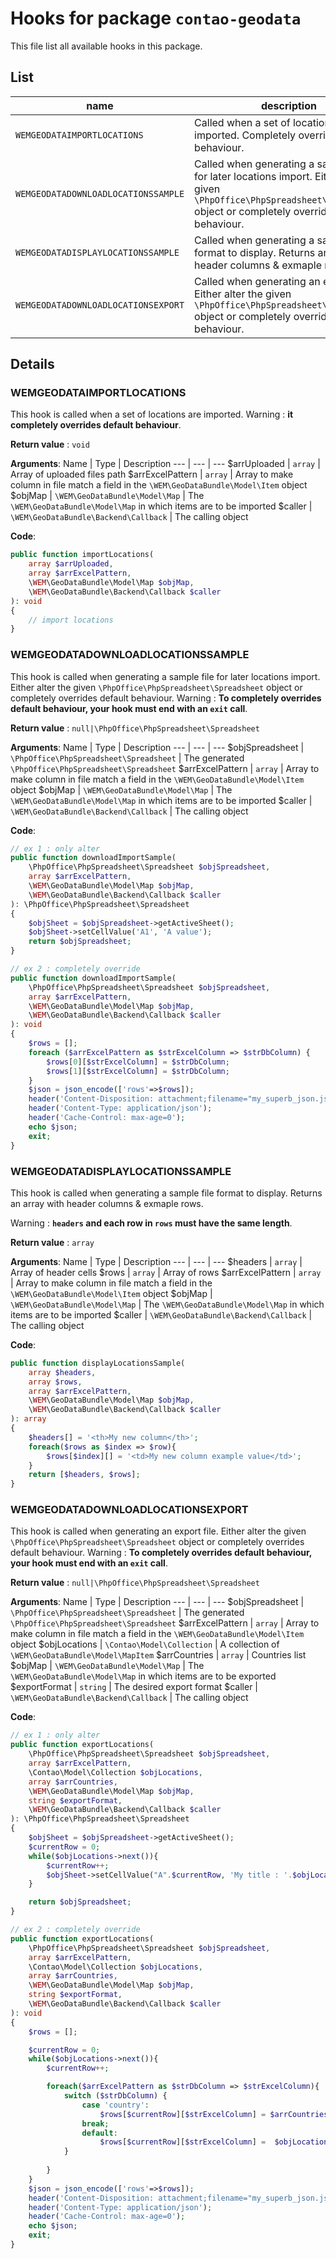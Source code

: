 # Hooks for package `contao-geodata`

This file list all available hooks in this package.

## List

| name | description |
--- | ---
| `WEMGEODATAIMPORTLOCATIONS` | Called when a set of locations are imported. Completely overrides default behaviour.
| `WEMGEODATADOWNLOADLOCATIONSSAMPLE` | Called when generating a sample file for later locations import. Either alter the given `\PhpOffice\PhpSpreadsheet\Spreadsheet` object or completely overrides default behaviour.
| `WEMGEODATADISPLAYLOCATIONSSAMPLE` | Called when generating a sample file format to display. Returns an array with header columns & exmaple rows.
| `WEMGEODATADOWNLOADLOCATIONSEXPORT` | Called when generating an export file. Either alter the given `\PhpOffice\PhpSpreadsheet\Spreadsheet` object or completely overrides default behaviour.

## Details

### WEMGEODATAIMPORTLOCATIONS

This hook is called when a set of locations are imported. 
Warning : **it completely overrides default behaviour**.

**Return value** : `void`

**Arguments**:
Name | Type | Description
--- | --- | ---
$arrUploaded | `array` | Array of uploaded files path
$arrExcelPattern | `array` | Array to make column in file match a field in the `\WEM\GeoDataBundle\Model\Item` object
$objMap | `\WEM\GeoDataBundle\Model\Map` | The `\WEM\GeoDataBundle\Model\Map` in which items are to be imported
$caller | `\WEM\GeoDataBundle\Backend\Callback` | The calling object

**Code**:
```php
public function importLocations(
	array $arrUploaded, 
	array $arrExcelPattern, 
	\WEM\GeoDataBundle\Model\Map $objMap, 
	\WEM\GeoDataBundle\Backend\Callback $caller
): void
{
	// import locations
}
```

### WEMGEODATADOWNLOADLOCATIONSSAMPLE

This hook is called when generating a sample file for later locations import. Either alter the given `\PhpOffice\PhpSpreadsheet\Spreadsheet` object or completely overrides default behaviour. 
Warning : **To completely overrides default behaviour, your hook must end with an `exit` call**.

**Return value** : `null|\PhpOffice\PhpSpreadsheet\Spreadsheet`

**Arguments**:
Name | Type | Description
--- | --- | ---
$objSpreadsheet | `\PhpOffice\PhpSpreadsheet\Spreadsheet` | The generated `\PhpOffice\PhpSpreadsheet\Spreadsheet`
$arrExcelPattern | `array` | Array to make column in file match a field in the `\WEM\GeoDataBundle\Model\Item` object
$objMap | `\WEM\GeoDataBundle\Model\Map` | The `\WEM\GeoDataBundle\Model\Map` in which items are to be imported
$caller | `\WEM\GeoDataBundle\Backend\Callback` | The calling object

**Code**:
```php
// ex 1 : only alter
public function downloadImportSample(
	\PhpOffice\PhpSpreadsheet\Spreadsheet $objSpreadsheet, 
	array $arrExcelPattern, 
	\WEM\GeoDataBundle\Model\Map $objMap, 
	\WEM\GeoDataBundle\Backend\Callback $caller
): \PhpOffice\PhpSpreadsheet\Spreadsheet
{
	$objSheet = $objSpreadsheet->getActiveSheet();
	$objSheet->setCellValue('A1', 'A value');
	return $objSpreadsheet;
}

// ex 2 : completely override
public function downloadImportSample(
	\PhpOffice\PhpSpreadsheet\Spreadsheet $objSpreadsheet, 
	array $arrExcelPattern, 
	\WEM\GeoDataBundle\Model\Map $objMap, 
	\WEM\GeoDataBundle\Backend\Callback $caller
): void
{
	$rows = [];
	foreach ($arrExcelPattern as $strExcelColumn => $strDbColumn) {
		$rows[0][$strExcelColumn] = $strDbColumn;
		$rows[1][$strExcelColumn] = $strDbColumn;
	}
	$json = json_encode(['rows'=>$rows]);
	header('Content-Disposition: attachment;filename="my_superb_json.json"');
    header('Content-Type: application/json');
    header('Cache-Control: max-age=0');
    echo $json;
    exit;
}
```

### WEMGEODATADISPLAYLOCATIONSSAMPLE

This hook is called when generating a sample file format to display. Returns an array with header columns & exmaple rows.

Warning : **`headers` and each row in `rows` must have the same length**.

**Return value** : `array`

**Arguments**:
Name | Type | Description
--- | --- | ---
$headers | `array` | Array of header cells
$rows | `array` | Array of rows
$arrExcelPattern | `array` | Array to make column in file match a field in the `\WEM\GeoDataBundle\Model\Item` object
$objMap | `\WEM\GeoDataBundle\Model\Map` | The `\WEM\GeoDataBundle\Model\Map` in which items are to be imported
$caller | `\WEM\GeoDataBundle\Backend\Callback` | The calling object

**Code**:
```php
public function displayLocationsSample(
	array $headers, 
	array $rows, 
	array $arrExcelPattern, 
	\WEM\GeoDataBundle\Model\Map $objMap, 
	\WEM\GeoDataBundle\Backend\Callback $caller
): array
{
	$headers[] = '<th>My new column</th>';
	foreach($rows as $index => $row){
		$rows[$index][] = '<td>My new column example value</td>';
	}
	return [$headers, $rows];
}
```

### WEMGEODATADOWNLOADLOCATIONSEXPORT

This hook is called when generating an export file. Either alter the given `\PhpOffice\PhpSpreadsheet\Spreadsheet` object or completely overrides default behaviour. 
Warning : **To completely overrides default behaviour, your hook must end with an `exit` call**.

**Return value** : `null|\PhpOffice\PhpSpreadsheet\Spreadsheet`

**Arguments**:
Name | Type | Description
--- | --- | ---
$objSpreadsheet | `\PhpOffice\PhpSpreadsheet\Spreadsheet` | The generated `\PhpOffice\PhpSpreadsheet\Spreadsheet`
$arrExcelPattern | `array` | Array to make column in file match a field in the `\WEM\GeoDataBundle\Model\Item` object
$objLocations | `\Contao\Model\Collection` | A collection of `\WEM\GeoDataBundle\Model\MapItem`
$arrCountries | `array` | Countries list
$objMap | `\WEM\GeoDataBundle\Model\Map` | The `\WEM\GeoDataBundle\Model\Map` in which items are to be exported
$exportFormat | `string` | The desired export format
$caller | `\WEM\GeoDataBundle\Backend\Callback` | The calling object

**Code**:
```php
// ex 1 : only alter
public function exportLocations(
	\PhpOffice\PhpSpreadsheet\Spreadsheet $objSpreadsheet, 
	array $arrExcelPattern, 
	\Contao\Model\Collection $objLocations, 
	array $arrCountries, 
	\WEM\GeoDataBundle\Model\Map $objMap, 
	string $exportFormat, 
	\WEM\GeoDataBundle\Backend\Callback $caller
): \PhpOffice\PhpSpreadsheet\Spreadsheet
{
	$objSheet = $objSpreadsheet->getActiveSheet();
	$currentRow = 0;
	while($objLocations->next()){
		$currentRow++;
		$objSheet->setCellValue("A".$currentRow, 'My title : '.$objLocations->current()->title);
	}

	return $objSpreadsheet;
}

// ex 2 : completely override
public function exportLocations(
	\PhpOffice\PhpSpreadsheet\Spreadsheet $objSpreadsheet, 
	array $arrExcelPattern, 
	\Contao\Model\Collection $objLocations, 
	array $arrCountries, 
	\WEM\GeoDataBundle\Model\Map $objMap, 
	string $exportFormat, 
	\WEM\GeoDataBundle\Backend\Callback $caller
): void
{
	$rows = [];

	$currentRow = 0;
	while($objLocations->next()){
		$currentRow++;

		foreach($arrExcelPattern as $strDbColumn => $strExcelColumn){
			switch ($strDbColumn) {
                case 'country':
                    $rows[$currentRow][$strExcelColumn] = $arrCountries[$objLocations->$strDbColumn];
                break;
                default:
                    $rows[$currentRow][$strExcelColumn] =  $objLocations->current()->$strDbColumn;
            }
			
		}
	}
	$json = json_encode(['rows'=>$rows]);
	header('Content-Disposition: attachment;filename="my_superb_json.json"');
    header('Content-Type: application/json');
    header('Cache-Control: max-age=0');
    echo $json;
    exit;
}
```